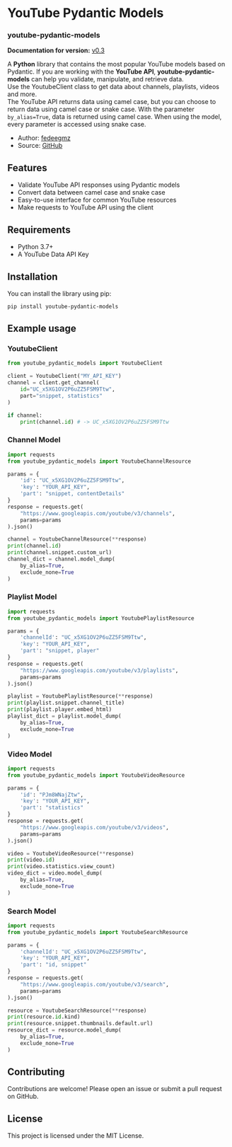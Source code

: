 # YouTube Pydantic Models

### youtube-pydantic-models

**Documentation for version:** [v0.3](https://github.com/fedeegmz/youtube-pydantic-models/releases/tag/v0.3.0)  

A **Python** library that contains the most popular YouTube models based on Pydantic. If you are working with the **YouTube API**, **youtube-pydantic-models** can help you validate, manipulate, and retrieve data.  
Use the YoutubeClient class to get data about channels, playlists, videos and more.  
The YouTube API returns data using camel case, but you can choose to return data using camel case or snake case. With the parameter ```by_alias=True```, data is returned using camel case. When using the model, every parameter is accessed using snake case.

- Author: [fedeegmz](https://github.com/fedeegmz)
- Source: [GitHub](https://github.com/fedeegmz/youtube_pydantic_models)

## Features

- Validate YouTube API responses using Pydantic models
- Convert data between camel case and snake case
- Easy-to-use interface for common YouTube resources
- Make requests to YouTube API using the client

## Requirements

- Python 3.7+
- A YouTube Data API Key

## Installation

You can install the library using pip:

```sh
pip install youtube-pydantic-models
```

## Example usage

### YoutubeClient

```python
from youtube_pydantic_models import YoutubeClient

client = YoutubeClient("MY_API_KEY")
channel = client.get_channel(
    id="UC_x5XG1OV2P6uZZ5FSM9Ttw",
    part="snippet, statistics"
)

if channel:
    print(channel.id) # -> UC_x5XG1OV2P6uZZ5FSM9Ttw
```

### Channel Model

```python
import requests
from youtube_pydantic_models import YoutubeChannelResource

params = {
    'id': "UC_x5XG1OV2P6uZZ5FSM9Ttw",
    'key': "YOUR_API_KEY",
    'part': "snippet, contentDetails"
}
response = requests.get(
    "https://www.googleapis.com/youtube/v3/channels",
    params=params
).json()

channel = YoutubeChannelResource(**response)
print(channel.id)
print(channel.snippet.custom_url)
channel_dict = channel.model_dump(
    by_alias=True,
    exclude_none=True
)
```

### Playlist Model

```python
import requests
from youtube_pydantic_models import YoutubePlaylistResource

params = {
    'channelId': "UC_x5XG1OV2P6uZZ5FSM9Ttw",
    'key': "YOUR_API_KEY",
    'part': "snippet, player"
}
response = requests.get(
    "https://www.googleapis.com/youtube/v3/playlists",
    params=params
).json()

playlist = YoutubePlaylistResource(**response)
print(playlist.snippet.channel_title)
print(playlist.player.embed_html)
playlist_dict = playlist.model_dump(
    by_alias=True,
    exclude_none=True
)
```

### Video Model

```python
import requests
from youtube_pydantic_models import YoutubeVideoResource

params = {
    'id': "PJm8WNajZtw",
    'key': "YOUR_API_KEY",
    'part': "statistics"
}
response = requests.get(
    "https://www.googleapis.com/youtube/v3/videos",
    params=params
).json()

video = YoutubeVideoResource(**response)
print(video.id)
print(video.statistics.view_count)
video_dict = video.model_dump(
    by_alias=True,
    exclude_none=True
)
```

### Search Model

```python
import requests
from youtube_pydantic_models import YoutubeSearchResource

params = {
    'channelId': "UC_x5XG1OV2P6uZZ5FSM9Ttw",
    'key': "YOUR_API_KEY",
    'part': "id, snippet"
}
response = requests.get(
    "https://www.googleapis.com/youtube/v3/search",
    params=params
).json()

resource = YoutubeSearchResource(**response)
print(resource.id.kind)
print(resource.snippet.thumbnails.default.url)
resource_dict = resource.model_dump(
    by_alias=True,
    exclude_none=True
)
```

## Contributing

Contributions are welcome! Please open an issue or submit a pull request on GitHub.

## License

This project is licensed under the MIT License.
